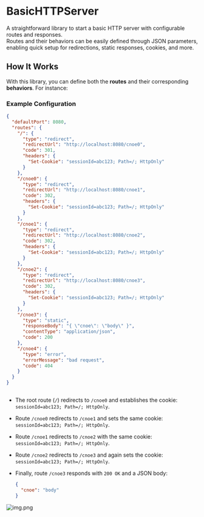 # BasicHTTPServer

A straightforward library to start a basic HTTP server with configurable routes and responses.  
Routes and their behaviors can be easily defined through JSON parameters, enabling quick setup for redirections, static responses, cookies, and more.

## How It Works

With this library, you can define both the **routes** and their corresponding **behaviors**. For instance:

### Example Configuration

```json
{
  "defaultPort": 8080,
  "routes": {
    "/": {
      "type": "redirect",
      "redirectUrl": "http://localhost:8080/cnoe0",
      "code": 301,
      "headers": {
        "Set-Cookie": "sessionId=abc123; Path=/; HttpOnly"
      }
    },
    "/cnoe0": {
      "type": "redirect",
      "redirectUrl": "http://localhost:8080/cnoe1",
      "code": 302,
      "headers": {
        "Set-Cookie": "sessionId=abc123; Path=/; HttpOnly"
      }
    },
    "/cnoe1": {
      "type": "redirect",
      "redirectUrl": "http://localhost:8080/cnoe2",
      "code": 302,
      "headers": {
        "Set-Cookie": "sessionId=abc123; Path=/; HttpOnly"
      }
    },
    "/cnoe2": {
      "type": "redirect",
      "redirectUrl": "http://localhost:8080/cnoe3",
      "code": 302,
      "headers": {
        "Set-Cookie": "sessionId=abc123; Path=/; HttpOnly"
      }
    },
    "/cnoe3": {
      "type": "static",
      "responseBody": "{ \"cnoe\": \"body\" }",
      "contentType": "application/json",
      "code": 200
    },
    "/cnoe4": {
      "type": "error",
      "errorMessage": "bad request",
      "code": 404
    }
  }
}
  
```

- The root route (`/`) redirects to `/cnoe0` and establishes the cookie:  
  `sessionId=abc123; Path=/; HttpOnly`.

- Route `/cnoe0` redirects to `/cnoe1` and sets the same cookie:  
  `sessionId=abc123; Path=/; HttpOnly`.

- Route `/cnoe1` redirects to `/cnoe2` with the same cookie:  
  `sessionId=abc123; Path=/; HttpOnly`.

- Route `/cnoe2` redirects to `/cnoe3` and again sets the cookie:  
  `sessionId=abc123; Path=/; HttpOnly`.

- Finally, route `/cnoe3` responds with `200 OK` and a JSON body:
  ```json
  {
    "cnoe": "body"
  }

![img.png](img.png)